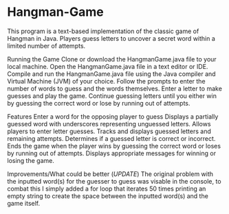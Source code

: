 # Hangman-Game

This program is a text-based implementation of the classic game of Hangman in Java. Players guess letters to uncover a secret word within a limited number of attempts.

Running the Game
Clone or download the HangmanGame.java file to your local machine.
Open the HangmanGame.java file in a text editor or IDE.
Compile and run the HangmanGame.java file using the Java compiler and Virtual Machine (JVM) of your choice.
Follow the prompts to enter the number of words to guess and the words themselves.
Enter a letter to make guesses and play the game.
Continue guessing letters until you either win by guessing the correct word or lose by running out of attempts.

Features
Enter a word for the opposing player to guess
Displays a partially guessed word with underscores representing unguessed letters.
Allows players to enter letter guesses.
Tracks and displays guessed letters and remaining attempts.
Determines if a guessed letter is correct or incorrect.
Ends the game when the player wins by guessing the correct word or loses by running out of attempts.
Displays appropriate messages for winning or losing the game.

Improvements/What could be better (*UPDATE*)
The original problem with the inputted word(s) for the guesser to guess was visable in the console, to combat this I simply added a for loop that iterates 50 times printing an empty string to create the space between the inputted word(s) and the game itself.

